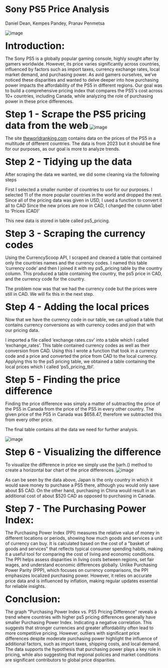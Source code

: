 # Sony PS5 Price Analysis
Daniel Dean, Kempes Pandey, Pranav Penmetsa

![image](https://github.com/user-attachments/assets/236569b6-dd23-46af-a8a0-c1394cc286eb)

<strong><span style="font-size:30px;">Introduction:</span></strong>

The Sony PS5 is a globally popular gaming console, highly sought after by gamers worldwide. However, its price varies significantly across countries, influenced by factors such as import taxes, currency exchange rates, local market demand, and purchasing power. As avid gamers ourselves, we’ve noticed these disparities and wanted to delve deeper into how purchasing power impacts the affordability of the PS5 in different regions. Our goal was to build a comprehensive pricing index that compares the PS5's cost across 10+ countries, including Canada, while analyzing the role of purchasing power in these price differences.

<strong><span style="font-size:30px;">Step 1 - Scrape the PS5 pricing data from the web</span></strong>
![image](https://github.com/user-attachments/assets/c5f73ae5-2f6f-4711-96b1-ab521c6a1bde)

The site <a href="https://www.theworldranking.com/statistics/160/playstation-5-prices-country/">theworldranking.com</a> contains data on the prices of the PS5 in a multitude of different countries. The data is from 2023 but it should be fine for our purposes, as our goal is more to analyze trends.

<strong><span style="font-size:30px;">Step 2 - Tidying up the data</span></strong> 

After scraping the data we wanted, we did some cleaning via the following steps

First I selected a smaller number of countries to use for our purposes. I selected 11 of the more popular countries in the world and dropped the rest.
Since all of the pricing data was given in USD, I used a function to convert it all to CAD
Since the new prices are now in CAD, I changed the column label to ‘Prices (CAD)’

This new data is stored in table called ps5_pricing.

<strong><span style="font-size:30px;">Step 3 - Scraping the currency codes</span></strong>

Using the CurrencyScoop API, I scraped and cleaned a table that contained only the countries names and the currency codes. I named this table ‘currency code’ and then I joined it with my ps5_pricing table by the country column. This produced a table containing the country, the ps5 price in CAD, and the currency code for the country. 

The problem now was that we had the currency code but the prices were still in CAD. We will fix this in the next step.

<strong><span style="font-size:30px;">Step 4 - Adding the local prices</span></strong>

Now that we have the currency code in our table, we can upload a table that contains currency conversions as with currency codes and join that with our pricing data.

I imported a file called ‘exchange rates.csv’ into a table which I called ‘exchange_rates’. This table contained currency codes as well as their conversion from CAD. Using this I wrote a function that took in a currency code and a price and converted the price from CAD to the local currency. Applying this to the ps5 pricing table, we obtained a table containing the local prices which I called ‘ps5_pricing_tbl’.

<strong><span style="font-size:30px;">Step 5 - Finding the price difference</span></strong>

Finding the price difference was simply a matter of subtracting the price of the PS5 in Canada from the price of the PS5 in every other country. The given price of the PS5 in Canada was $658.47, therefore we subtracted this from every other price.

The final table contains all the data we need for further analysis.

![image](https://github.com/user-attachments/assets/84ee9b8f-058d-4ed7-9a03-8149f0b406b0)

<strong><span style="font-size:30px;">Step 6 - Visualizing the difference</span></strong>

To visualize the difference in price we simply use the barh.() method to create a horizontal bar chart of the price differences.
![image](https://github.com/user-attachments/assets/5c2cc889-fc32-446d-a486-09620af91721)

As can be seen by the data above, Japan is the only country in which it would save money to purchase a PS5 there, although you would only save about $5 CAD. On the other hand, purchasing in China would result in an additional cost of about $520 CAD as opposed to purchasing in Canada.

<strong><span style="font-size:30px;">Step 7 - The Purchasing Power Index:</span></strong>

The Purchasing Power Index (PPI) measures the relative value of money in different locations or periods, showing how much goods and services a unit of currency can buy. It is calculated based on the cost of a "basket of goods and services" that reflects typical consumer spending habits, making it a useful tool for comparing the cost of living and economic conditions. The PPI helps assess disparities in living costs between regions, set fair wages, and understand economic differences globally. Unlike Purchasing Power Parity (PPP), which focuses on currency comparisons, the PPI emphasizes localized purchasing power. However, it relies on accurate price data and is influenced by inflation, making regular updates essential for reliable insights.

<strong><span style="font-size:30px;">Conclusion:</span></strong>

The graph "Purchasing Power Index vs. PS5 Pricing Difference" reveals a trend where countries with higher ps5 pricing differences  generally have smaller Purchasing Power Index. Indicating a negative correlation. This suggests that stronger currencies and greater affordability often lead to more competitive pricing. However, outliers with significant price differences despite moderate purchasing power highlight the influence of additional factors, such as import taxes, shipping costs, and local demand. The data supports the hypothesis that purchasing power plays a key role in pricing, while also suggesting that regional policies and market conditions are significant contributors to global price disparities.












